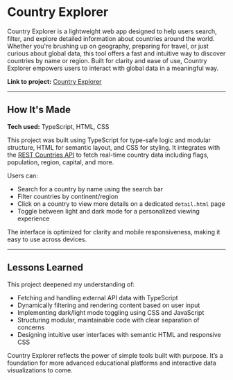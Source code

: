 # Country Explorer

Country Explorer is a lightweight web app designed to help users search, filter, and explore detailed information about countries around the world. Whether you're brushing up on geography, preparing for travel, or just curious about global data, this tool offers a fast and intuitive way to discover countries by name or region. Built for clarity and ease of use, Country Explorer empowers users to interact with global data in a meaningful way.

**Link to project:** [Country Explorer](https://rest-countries-api-abel.netlify.app/)

---

## How It's Made

**Tech used:** TypeScript, HTML, CSS

This project was built using TypeScript for type-safe logic and modular structure, HTML for semantic layout, and CSS for styling. It integrates with the [REST Countries API](https://restcountries.com) to fetch real-time country data including flags, population, region, capital, and more.

Users can:

- Search for a country by name using the search bar
- Filter countries by continent/region
- Click on a country to view more details on a dedicated `detail.html` page
- Toggle between light and dark mode for a personalized viewing experience

The interface is optimized for clarity and mobile responsiveness, making it easy to use across devices.

---

## Lessons Learned

This project deepened my understanding of:

- Fetching and handling external API data with TypeScript
- Dynamically filtering and rendering content based on user input
- Implementing dark/light mode toggling using CSS and JavaScript
- Structuring modular, maintainable code with clear separation of concerns
- Designing intuitive user interfaces with semantic HTML and responsive CSS

Country Explorer reflects the power of simple tools built with purpose. It’s a foundation for more advanced educational platforms and interactive data visualizations to come.
